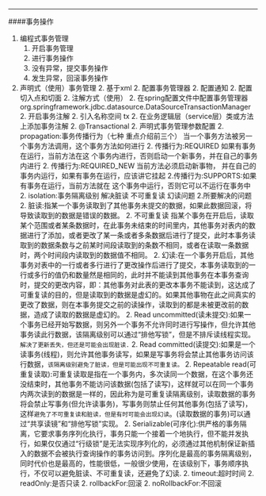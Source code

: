 ---
####事务操作
1. 编程式事务管理
    1. 开启事务管理
    1. 进行事务操作
    1. 没有异常，提交事务操作
    1. 发生异常，回滚事务操作
2. 声明式（使用）事务管理
    2. 基于xml
        2. 配置事务管理器
        2. 配置通知
        2. 配置切入点和切面
    2. 注解方式（使用）
        2. 在spring配置文件中配置事务管理器 org.springframework.jdbc.datasource.DataSourceTransactionManager
        2. 开启事务注解
            2. 引入名称空间 tx
        2. 在业务逻辑层（service层）类或方法上添加事务注解
            2. @Transactional
    2. 声明式事务管理参数配置
        2. propagation:事务传播行为（七种 重点介绍前三个）
        当一个事务方法被另一个事务方法调用，这个事务方法如何进行
            2. 传播行为:REQUIRED 如果有事务在运行，当前方法在这              个事务内进行，否则启动一个新事务，并在自己的事务内进行
            2. 传播行为:REQUIRED_NEW 当前方法必须启动新事物，               并在自己的事务内运行，如果有事务在运行，应该讲它挂起
            2.传播行为:SUPPORTS:如果有事务在运行，当前方法就在              这个事务中运行，否则它可以不运行在事务中
        2. isolation:事务隔离级别  解决脏读 不可重复读 幻读问题
            2.所要解决的问题
                2. 脏读:指某一个事务读取到了其他事务未提交的数据，如果此数据回滚，将导致读取到的数据是错误的数据。
                2. 不可重复读 指某个事务在开启后，读取某个范围或者某条数据时，在此事务未结束的时间里内，其他事务对表内的数据进行了添加，或者更改了某一条或者多条数据后进行了提交，此时本事务读取到的数据条数与之前某时间段读取到的条数不相同，或者在读取一条数据时，两个时间段内读取到的数据值不相同。
                2. 幻读:在一个事务开启后，其他事务对表中的一行或者多行进行了更改操作后进行了提交，本事务读取到的一行或多行的值仍和数量然是相同的，此时并不能读到其他事务在本事务查询时，提交的更改内容，即：其他事务对此表的更改本事务不能读到，这达成了可重复读的目的，但是读取到的数据是虚幻的。如果其他事物在此之间真实的更改了数据，则在本事务提交之前的读操作，读取到的都是未被更改前的数据，造成了读取的数据是虚幻的。
            2. Read uncommitted(读未提交):如果一个事务已经开始写数据，则另外一个事务不允许同时进行写操作，但允许其他事务读此行数据，该隔离级别可以通过“排他写锁”，但是不排斥读线程实现。`解决了更新丢失，但还是可能会出现脏读.`
            2. Read committed(读提交):如果是一个读事务(线程)，则允许其他事务读写，如果是写事务将会禁止其他事务访问该行数据，`该隔离级别避免了脏读，但是可能出现不可重复读。`
            2. Repeatable read(可重复读取):可重复读取是指在一个事务内，多次读同一个数据，在这个事务还没结束时，其他事务不能访问该数据(包括了读写)，这样就可以在同一个事务内两次读到的数据是一样的，因此称为是可重复读隔离级别，读取数据的事务将会禁止写事务(但允许读事务)，写事务则禁止任何其他事务(包括了读写)，这样`避免了不可重复读和脏读，但是有时可能会出现幻读`。(读取数据的事务)可以通过“共享读镜”和“排他写锁”实现。
            2. Serializable(可序化):供严格的事务隔离，它要求事务序列化执行，事务只能一个接着一个地执行，但不能并发执行，如果仅仅通过“行级锁”是无法实现序列化的，必须通过其他机制保证新插入的数据不会被执行查询操作的事务访问到。序列化是最高的事务隔离级别，同时代价也是最高的，性能很低，一般很少使用，在该级别下，事务顺序执行，不仅可以避免脏读、不可重复读，还避免了幻读.
        2. timeout:超时时间
        2. readOnly:是否只读
        2. rollbackFor:回滚
        2. noRollbackFor:不回滚